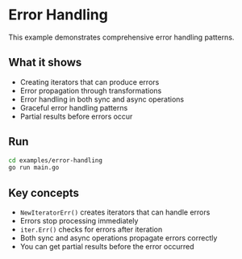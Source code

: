 # Error Handling

This example demonstrates comprehensive error handling patterns.

## What it shows

- Creating iterators that can produce errors
- Error propagation through transformations
- Error handling in both sync and async operations
- Graceful error handling patterns
- Partial results before errors occur

## Run

```bash
cd examples/error-handling
go run main.go
```

## Key concepts

- `NewIteratorErr()` creates iterators that can handle errors
- Errors stop processing immediately
- `iter.Err()` checks for errors after iteration
- Both sync and async operations propagate errors correctly
- You can get partial results before the error occurred